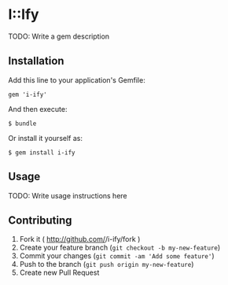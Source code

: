 # I::Ify

TODO: Write a gem description

## Installation

Add this line to your application's Gemfile:

    gem 'i-ify'

And then execute:

    $ bundle

Or install it yourself as:

    $ gem install i-ify

## Usage

TODO: Write usage instructions here

## Contributing

1. Fork it ( http://github.com/<my-github-username>/i-ify/fork )
2. Create your feature branch (`git checkout -b my-new-feature`)
3. Commit your changes (`git commit -am 'Add some feature'`)
4. Push to the branch (`git push origin my-new-feature`)
5. Create new Pull Request
